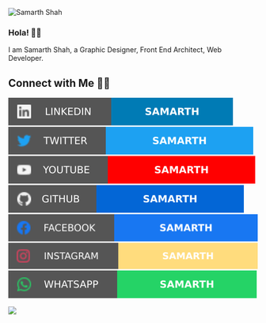![Samarth Shah](https://github.com/sxmxr/sxmxr/blob/main/White%20and%20Black%20Minimalist%20Modelling%20Portfolio%20Presentation.gif)

### Hola! 👋🏻
I am Samarth Shah, a Graphic Designer, Front End Architect, Web Developer.

## Connect with Me 🤝🏻

[![LinkedIn](/SOC/li.svg)](https://www.linkedin.com/in/samarth-shah-61345014a/) 
[![Twitter](/SOC/tw.svg)](https://twitter.com/Squxre_Root) 
[![YouTube](/SOC/yt.svg)](https://www.youtube.com/channel/UCWSQFRvkl7aji-6yaQSStIw) 
[![GitHub](/SOC/gh.svg)](https://github.com/sxmxr) 
[![Facebook](/SOC/fb.svg)](https://www.facebook.com/samarth.shah.56829/) 
[![Instagram](/SOC/ig.svg)](https://www.instagram.com/sxmxr.png/) 
[![WhatsApp](/SOC/wa.svg)](https://wa.link/mel45s)

<p align="left">
  <img src="https://github-readme-stats.vercel.app/api?username=sxmxr&theme=blue-green)](https://github.com/sxmxr" />
</p>
